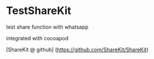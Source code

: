 # TestShareKit
test share function with whatsapp

integrated with cocoapod

[ShareKit @ github] (https://github.com/ShareKit/ShareKit)
